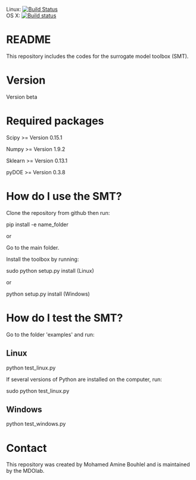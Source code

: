 Linux: [![Build Status](https://travis-ci.org/hwangjt/SMT.svg?branch=master)](https://travis-ci.org/hwangjt/SMT)   
OS X: [![Build status](https://ci.appveyor.com/api/projects/status/1dd3wovs981r86e0?svg=true)](https://ci.appveyor.com/project/hwangjt/smt)
# README
This repository includes the codes for the surrogate model toolbox (SMT).

# Version
Version beta

# Required packages
Scipy    >= Version 0.15.1

Numpy    >= Version 1.9.2

Sklearn  >= Version 0.13.1

pyDOE >= Version 0.3.8

# How do I use the SMT?
Clone the repository from github then run:

pip install -e name_folder

or

Go to the main folder.

Install the toolbox by running:

sudo python setup.py install        (Linux)

or

python setup.py install             (Windows)

# How do I test the SMT?

Go to the folder 'examples' and run:

## Linux
python test_linux.py

If several versions of Python are installed on the computer, run:

sudo python test_linux.py

## Windows
python test_windows.py

# Contact
This repository was created by Mohamed Amine Bouhlel and is maintained by the MDOlab.
